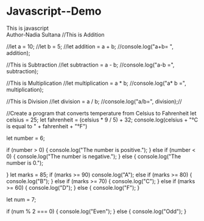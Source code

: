 # Javascript--Demo
This is javascript
<br>
Author-Nadia Sultana
//This is Addition 

//let a = 10;
//let b = 5;
//let addition = a + b;
//console.log("a+b= ", addition);

//This is Subtraction
//let subtraction = a - b;
//console.log("a-b =", subtraction);

//This is Multiplication
//let multiplication = a * b;
//console.log("a* b =", multiplication);

//This is Division
//let division = a / b;
//console.log("a/b=", division);//

//Create a program that converts temperature from Celsius to Fahrenheit
let celsius = 25;
let fahrenheit = (celsius * 9 / 5) + 32;
console.log(celsius + "°C is equal to " + fahrenheit + "°F")

let number = 6;

if (number > 0) {
    console.log("The number is positive.");
} else if (number < 0) {
    console.log("The number is negative.");
} else {
    console.log("The number is 0.");

}
let marks = 85;
if (marks >= 90)
    console.log("A");
else if (marks >= 80) {
    console.log("B");
} else if (marks >= 70) {
    console.log("C");
} else if (marks >= 60) {
    console.log("D");
} else {
    console.log("F");
}

let num = 7;

if (num % 2 === 0) {
    console.log("Even");
} else {
    console.log("Odd");
}
